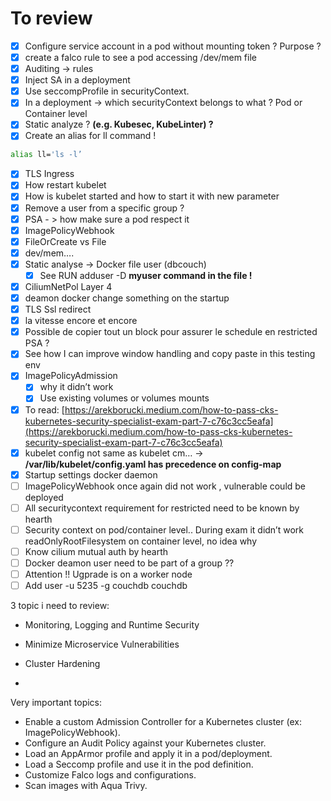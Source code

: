 # To review

- [x]  Configure service account in a pod without mounting token ? Purpose ?
- [x]  create a falco rule to see a pod accessing /dev/mem file
- [x]  Auditing → rules
- [x]  Inject SA in a deployment
- [x]  Use seccompProfile in securityContext.
- [x]  In a deployment → which securityContext belongs to what ? Pod or Container level
- [x]  Static analyze ? **(e.g. Kubesec, KubeLinter) ?**
- [x]  Create an alias for ll command !

```bash
alias ll='ls -l’
```

- [x]  TLS Ingress
- [x]  How restart kubelet
- [x]  How is kubelet started and how to start it with new parameter
- [x]  Remove a user from a specific group ?
- [x]  PSA - > how make sure a pod respect it
- [x]  ImagePolicyWebhook
- [x]  FileOrCreate vs File
- [x]  dev/mem….
- [x]  Static analyse → Docker file user (dbcouch)
    - [x]  See RUN adduser -D **myuser command in the file !**
- [x]  CiliumNetPol Layer 4
- [x]  deamon docker change something on the startup
- [x]  TLS Ssl redirect
- [x]  la vitesse encore et encore
- [x]  Possible de copier tout un block pour assurer le schedule en restricted PSA ?
- [x]  See how I can improve window handling and copy paste in this testing env
- [x]  ImagePolicyAdmission
    - [x]  why it didn’t work
    - [x]  Use existing volumes or volumes mounts
- [x]  To read: [https://arekborucki.medium.com/how-to-pass-cks-kubernetes-security-specialist-exam-part-7-c76c3cc5eafa](https://arekborucki.medium.com/how-to-pass-cks-kubernetes-security-specialist-exam-part-7-c76c3cc5eafa)
- [x]  kubelet config not same as kubelet cm… → **/var/lib/kubelet/config.yaml has precedence on config-map**
- [x]  Startup settings docker daemon
- [ ]  ImagePolicyWebhook once again did not work , vulnerable could be deployed
- [ ]  All securitycontext requirement for restricted need to be known by hearth
- [ ]  Security context on pod/container level.. During exam it didn’t work readOnlyRootFilesystem on container level, no idea why
- [ ]  Know cilium mutual auth by hearth
- [ ]  Docker deamon user need to be part of a group ??
- [ ]  Attention !! Ugprade is on a worker node
- [ ]  Add user -u 5235 -g couchdb couchdb

3 topic i need to review:

- Monitoring, Logging and Runtime Security
- Minimize Microservice Vulnerabilities
- Cluster Hardening

- 

Very important topics:

- Enable a custom Admission Controller for a Kubernetes cluster (ex: ImagePolicyWebhook).
- Configure an Audit Policy against your Kubernetes cluster.
- Load an AppArmor profile and apply it in a pod/deployment.
- Load a Seccomp profile and use it in the pod definition.
- Customize Falco logs and configurations.
- Scan images with Aqua Trivy.